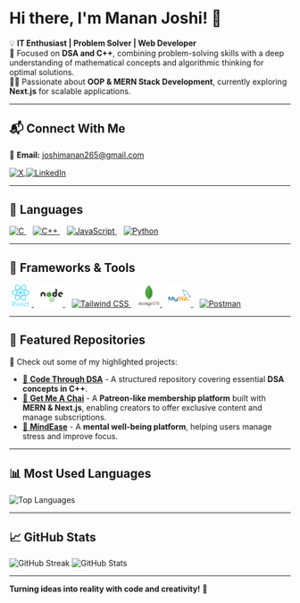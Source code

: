 # Hi there, I'm Manan Joshi! 👋  

💡 **IT Enthusiast | Problem Solver | Web Developer**  
🔢 Focused on **DSA and C++**, combining problem-solving skills with a deep understanding of mathematical concepts and algorithmic thinking for optimal solutions.    
🧑‍💻 Passionate about **OOP & MERN Stack Development**, currently exploring **Next.js** for scalable applications.  

---

## 📬 Connect With Me  
📧 **Email:** [joshimanan265@gmail.com](mailto:joshimanan265@gmail.com)

<p align="left">
  <a href="https://x.com/Manan_tx_007" target="blank">
    <img align="center" src="https://img.freepik.com/free-vector/new-2023-twitter-logo-x-icon-design_1017-45418.jpg?w=740&t=st=1726590988~exp=1726591588~hmac=05917c81aad1f3bf834d19114f24881e8338a2f3595ad7686dd9710d742b4aae" alt="X" height="30" width="40" />
  </a>
  <a href="https://www.linkedin.com/in/mananj27/" target="blank">
    <img align="center" src="https://raw.githubusercontent.com/rahuldkjain/github-profile-readme-generator/master/src/images/icons/Social/linked-in-alt.svg" alt="LinkedIn" height="30" width="40" />
  </a>
</p>

---

## 🚀 Languages  
<p align="left">
  <a href="https://www.cprogramming.com/" target="_blank">
    <img src="https://img.icons8.com/color/48/000000/c-programming.png" alt="C"/>
  </a>
  &nbsp;&nbsp;
  <a href="https://cplusplus.com/doc/tutorial/classes/" target="_blank">
    <img src="https://img.icons8.com/color/48/000000/c-plus-plus-logo.png" alt="C++"/>
  </a>
  &nbsp;&nbsp;
  <a href="https://developer.mozilla.org/en-US/docs/Web/JavaScript" target="_blank">
    <img src="https://img.icons8.com/color/48/000000/javascript.png" alt="JavaScript"/>
  </a>
  &nbsp;&nbsp;
  <a href="https://www.python.org/" target="_blank">
    <img src="https://img.icons8.com/color/48/000000/python.png" alt="Python"/>
  </a>
</p>

---

## 🚀 Frameworks & Tools  
<p align="left">
  <a href="https://react.dev/" target="_blank" rel="noreferrer">
    <img src="https://raw.githubusercontent.com/devicons/devicon/master/icons/react/react-original-wordmark.svg" alt="React" width="40" height="40"/>
  </a> &nbsp;&nbsp;
  <a href="https://nodejs.org/" target="_blank" rel="noreferrer">
    <img src="https://raw.githubusercontent.com/devicons/devicon/master/icons/nodejs/nodejs-original-wordmark.svg" alt="Node.js" width="40" height="40"/>
  </a> &nbsp;&nbsp;
  <a href="https://tailwindcss.com/" target="_blank" rel="noreferrer">
    <img src="https://www.vectorlogo.zone/logos/tailwindcss/tailwindcss-icon.svg" alt="Tailwind CSS" width="40" height="40"/>
  </a> &nbsp;&nbsp;
  <a href="https://www.mongodb.com/" target="_blank" rel="noreferrer">
    <img src="https://raw.githubusercontent.com/devicons/devicon/master/icons/mongodb/mongodb-original-wordmark.svg" alt="MongoDB" width="40" height="40"/>
  </a> &nbsp;&nbsp;
  <a href="https://www.mysql.com/" target="_blank" rel="noreferrer">
    <img src="https://raw.githubusercontent.com/devicons/devicon/master/icons/mysql/mysql-original-wordmark.svg" alt="MySQL" width="40" height="40"/>
  </a> &nbsp;&nbsp;
  <a href="https://www.postman.com/" target="_blank" rel="noreferrer">
    <img src="https://www.vectorlogo.zone/logos/getpostman/getpostman-icon.svg" alt="Postman" width="40" height="40"/>
  </a>
</p>

---

## 📌 Featured Repositories  
🚀 Check out some of my highlighted projects:  
- [🔗 **Code Through DSA**](https://github.com/Manan-Joshi750/Code_Through_DSA_CPP) - A structured repository covering essential **DSA concepts in C++**.  
- [🔗 **Get Me A Chai**](https://github.com/Manan-Joshi750/Get_Me_A_Chai) - A **Patreon-like membership platform** built with **MERN & Next.js**, enabling creators to offer exclusive content and manage subscriptions.  
- [🔗 **MindEase**](https://github.com/Manan-Joshi750/MindEase) - A **mental well-being platform**, helping users manage stress and improve focus.  

---

## 📊 Most Used Languages  
![Top Languages](https://github-readme-stats.vercel.app/api/top-langs/?username=Manan-Joshi750&layout=compact&theme=tokyonight)  

---

## 📈 GitHub Stats  
![GitHub Streak](https://streak-stats.demolab.com/?user=Manan-Joshi750&theme=dark) 
![GitHub Stats](https://github-readme-stats.vercel.app/api?username=Manan-Joshi750&show_icons=true&theme=radical)  

---

**Turning ideas into reality with code and creativity!** 🚀
